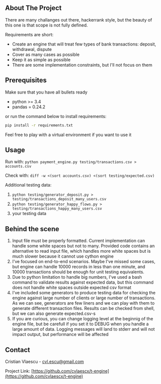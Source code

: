 <!-- ABOUT THE PROJECT -->
## About The Project

There are many challanges out there, hackerrank style, but the beauty of this one is that scope is not fully defined.

Requirements are short:
* Create an engine that will treat few types of bank transactions: deposit, withdrawal, dispute
* Cover as many cases as possible
* Keep it as simple as possible
* There are some implementation constraints, but I'll not focus on them

<!-- PREREQUISITES -->
## Prerequisites

Make sure that you have all bullets ready
- python >= 3.4
- pandas = 0.24.2

or run the command below to install requirements:
  ```sh
  pip install -r requirements.txt
  ```

Feel free to play with a virtual environment if you want to use it

<!-- USAGE EXAMPLES -->
## Usage
Run with:
`python payment_engine.py testing/transactions.csv > accounts.csv`

Check with:
`diff -w <(sort accounts.csv) <(sort testing/expected.csv)`

Additional testing data:
1. `python testing/generator_deposit.py > testing/transactions_deposit_many_users.csv`
2. `python testing/generator_happy_flows.py > testing/transactions_happy_many_users.csv`
3. your testing data

<!-- BEHIND THE SCENE -->
## Behind the scene
1. Input file must be properly formatted. Current implementation can handle some white spaces but not to many. Provided code contains an alternative to read input file, which handles more white spaces but is much slower because it cannot use cython engine
2. I've focused on end-to-end scenarios. Maybe I've missed some cases, but engine can handle 10000 records in less than one minute, and 10000 transactions should be enough for unit testing equivalents.
3. Due to python limitation to handle big numbers, I've used a bash command to validate results against expected data, but this command does not handle white spaces outside expected csv format
4. I've included some generators to produce testing data for checking the engine against large number of clients or large number of transactions. As we can see, generators are few liners and we can play with them to generate different transaction files. Results can be checked from shell, but we can also generate expected.csv-s
5. If you are curious, you can change logging level at the beginnig of the engine file, but be carefull if you set it to DEBUG when you handle a large amount of data. Logging messages will land to stderr and will not impact output, but performance will be affected
<!-- CONTACT -->
## Contact

Cristian Vlaescu  - cvl.escu@gmail.com

Project Link: [https://github.com/cvlaescx/t-engine](https://github.com/cvlaescx/t-engine)
